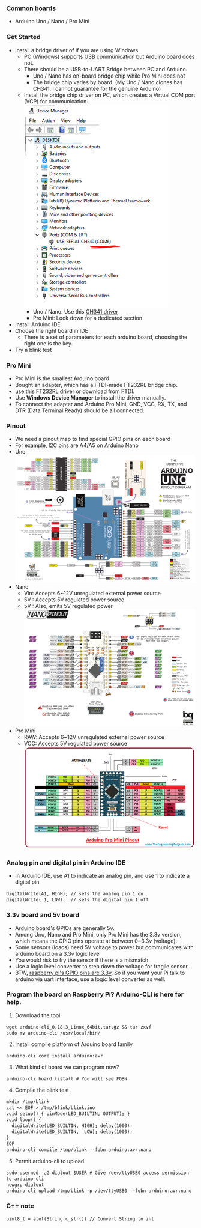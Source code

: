 ### Common boards
* Arduino Uno / Nano / Pro Mini
### Get Started
* Install a bridge driver of if you are using Windows.
   * PC (Windows) supports USB communication but Arduino board does not. 
   * There should be a USB-to-UART Bridge between PC and Arduino.
     * Uno / Nano has on-board bridge chip while Pro Mini does not
     * The bridge chip varies by board. (My Uno / Nano clones has CH341. I cannot guarantee for the genuine Arduino)
   * Install the bridge chip driver on PC, which creates a Virtual COM port (VCP) for communication.
     </br> <img src="driver/COM_6.png"></img> 
     * Uno / Nano: Use this [CH341 driver](driver/CH341SER.EXE) 
     * Pro Mini: Look down for a dedicated section  
* Install Arduino IDE
* Choose the right board in IDE
  * There is a set of parameters for each arduino board, choosing the right one is the key. 
* Try a blink test 
### Pro Mini
* Pro Mini is the smallest Arduino board 
* Bought an adapter, which has a FTDI-made FT232RL bridge chip.
* use this [FT232RL driver](driver/CDM%20v2.12.28%20WHQL%20Certified.zip) or download from [FTDI](https://www.ftdichip.com/Drivers/VCP.htm).
* Use <b>Windows Device Manager</b> to install the driver manually. 
* To connect the adapter and Arduino Pro Mini, GND, VCC, RX, TX, and DTR (Data Terminal Ready) should be all connected. 
### Pinout
* We need a pinout map to find special GPIO pins on each board
* For example, I2C pins are A4/A5 on Arduino Nano
* Uno<br/><img src="pinout/Uno.svg"></img>
* Nano
  * Vin: Accepts 6~12V unregulated external power source
  * 5V : Accepts 5V regulated power source 
  * 5V : Also, emits 5V regulated power<br/><img src="pinout/Nano.png"></img>
* Pro Mini
  * RAW: Accepts 6~12V unregulated external power source
  * VCC: Accepts 5V regulated power source<br/><img src="pinout/Pro_Mini.png"></img>
### Analog pin and digital pin in Arduino IDE
* In Arduino IDE, use A1 to indicate an analog pin, and use 1 to indicate a digital pin
```
digitalWrite(A1, HIGH); // sets the analog pin 1 on 
digitalWrite( 1, LOW);  // sets the digital pin 1 off
``` 
### 3.3v board and 5v board
* Arduino board's GPIOs are generally 5v.
* Among Uno, Nano and Pro Mini, only Pro Mini has the 3.3v version, which means the GPIO pins operate at between 0~3.3v (voltage). 
* Some sensors (loads) need 5V voltage to power but communicates with arduino board on a 3.3v logic level
* You would risk to fry the sensor if there is a mismatch 
* Use a logic level converter to step down the voltage for fragile sensor.
* BTW, [raspberry pi's GPIO pins are 3.3v](https://www.raspberrypi.org/documentation/hardware/raspberrypi/gpio/README.md). So if you want your Pi talk to arduino via uart interface, use a logic level converter as well.
### Program the board on Raspberry Pi? Arduino-CLI is here for help. <a name="Arduino-CLI"></a>
1. Download the tool
```
wget arduino-cli_0.18.3_Linux_64bit.tar.gz && tar zxvf 
sudo mv arduino-cli /usr/local/bin/
```
2. Install compile platform of Arduino board family
```
arduino-cli core install arduino:avr
```
3. What kind of board we can program now?
```
arduino-cli board listall # You will see FQBN
```
4. Compile the blink test
```
mkdir /tmp/blink
cat << EOF > /tmp/blink/blink.ino
void setup() { pinMode(LED_BUILTIN, OUTPUT); }
void loop() {
  digitalWrite(LED_BUILTIN, HIGH); delay(1000);  
  digitalWrite(LED_BUILTIN,  LOW); delay(1000);  
}
EOF
arduino-cli compile /tmp/blink --fqbn arduino:avr:nano 
```
5. Permit arduino-cli to upload
```
sudo usermod -aG dialout $USER # Give /dev/ttyUSB0 access permission to arduino-cli 
newgrp dialout
arduino-cli upload /tmp/blink -p /dev/ttyUSB0 --fqbn arduino:avr:nano 
``` 
### C++ note 
```
uint8_t = atof(String.c_str()) // Convert String to int
```
